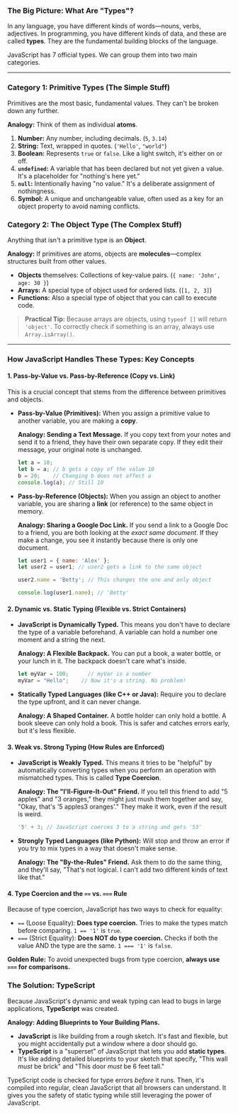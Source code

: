 ### The Big Picture: What Are "Types"?

In any language, you have different kinds of words—nouns, verbs, adjectives. In programming, you have different kinds of data, and these are called **types**. They are the fundamental building blocks of the language.

JavaScript has 7 official types. We can group them into two main categories.

---

### Category 1: Primitive Types (The Simple Stuff)

Primitives are the most basic, fundamental values. They can't be broken down any further.

**Analogy:** Think of them as individual **atoms**.

1.  **Number:** Any number, including decimals. (`5`, `3.14`)
2.  **String:** Text, wrapped in quotes. (`'Hello'`, `"world"`)
3.  **Boolean:** Represents `true` or `false`. Like a light switch, it's either on or off.
4.  **`undefined`:** A variable that has been declared but not yet given a value. It's a placeholder for "nothing's here yet."
5.  **`null`:** Intentionally having "no value." It's a deliberate assignment of nothingness.
6.  **Symbol:** A unique and unchangeable value, often used as a key for an object property to avoid naming conflicts.

### Category 2: The Object Type (The Complex Stuff)

Anything that isn't a primitive type is an **Object**.

**Analogy:** If primitives are atoms, objects are **molecules**—complex structures built from other values.

*   **Objects** themselves: Collections of key-value pairs. (`{ name: 'John', age: 30 }`)
*   **Arrays:** A special type of object used for ordered lists. (`[1, 2, 3]`)
*   **Functions:** Also a special type of object that you can call to execute code.

> **Practical Tip:** Because arrays are objects, using `typeof []` will return `'object'`. To correctly check if something is an array, always use `Array.isArray()`.

---

### How JavaScript Handles These Types: Key Concepts

#### 1. Pass-by-Value vs. Pass-by-Reference (Copy vs. Link)

This is a crucial concept that stems from the difference between primitives and objects.

*   **Pass-by-Value (Primitives):** When you assign a primitive value to another variable, you are making a **copy**.

    **Analogy: Sending a Text Message.** If you copy text from your notes and send it to a friend, they have their own separate copy. If they edit their message, your original note is unchanged.

    ```javascript
    let a = 10;
    let b = a; // b gets a copy of the value 10
    b = 20;    // Changing b does not affect a
    console.log(a); // Still 10
    ```

*   **Pass-by-Reference (Objects):** When you assign an object to another variable, you are sharing a **link** (or reference) to the same object in memory.

    **Analogy: Sharing a Google Doc Link.** If you send a link to a Google Doc to a friend, you are both looking at the *exact same document*. If they make a change, you see it instantly because there is only one document.

    ```javascript
    let user1 = { name: 'Alex' };
    let user2 = user1; // user2 gets a link to the same object

    user2.name = 'Betty'; // This changes the one and only object

    console.log(user1.name); // 'Betty'
    ```

#### 2. Dynamic vs. Static Typing (Flexible vs. Strict Containers)

*   **JavaScript is Dynamically Typed.** This means you don't have to declare the type of a variable beforehand. A variable can hold a number one moment and a string the next.

    **Analogy: A Flexible Backpack.** You can put a book, a water bottle, or your lunch in it. The backpack doesn't care what's inside.

    ```javascript
    let myVar = 100;      // myVar is a number
    myVar = "Hello";    // Now it's a string. No problem!
    ```

*   **Statically Typed Languages (like C++ or Java):** Require you to declare the type upfront, and it can never change.

    **Analogy: A Shaped Container.** A bottle holder can only hold a bottle. A book sleeve can only hold a book. This is safer and catches errors early, but it's less flexible.

#### 3. Weak vs. Strong Typing (How Rules are Enforced)

*   **JavaScript is Weakly Typed.** This means it tries to be "helpful" by automatically converting types when you perform an operation with mismatched types. This is called **Type Coercion**.

    **Analogy: The "I'll-Figure-It-Out" Friend.** If you tell this friend to add "5 apples" and "3 oranges," they might just mush them together and say, "Okay, that's '5 apples3 oranges'." They make it work, even if the result is weird.

    ```javascript
    '5' + 3; // JavaScript coerces 3 to a string and gets '53'
    ```

*   **Strongly Typed Languages (like Python):** Will stop and throw an error if you try to mix types in a way that doesn't make sense.

    **Analogy: The "By-the-Rules" Friend.** Ask them to do the same thing, and they'll say, "That's not logical. I can't add two different kinds of text like that."

#### 4. Type Coercion and the `==` vs. `===` Rule

Because of type coercion, JavaScript has two ways to check for equality:

*   `==` (Loose Equality): **Does type coercion.** Tries to make the types match before comparing. `1 == '1'` is `true`.
*   `===` (Strict Equality): **Does NOT do type coercion.** Checks if both the value AND the type are the same. `1 === '1'` is `false`.

**Golden Rule:** To avoid unexpected bugs from type coercion, **always use `===` for comparisons.**

### The Solution: TypeScript

Because JavaScript's dynamic and weak typing can lead to bugs in large applications, **TypeScript** was created.

**Analogy: Adding Blueprints to Your Building Plans.**
*   **JavaScript** is like building from a rough sketch. It's fast and flexible, but you might accidentally put a window where a door should go.
*   **TypeScript** is a "superset" of JavaScript that lets you add **static types**. It's like adding detailed blueprints to your sketch that specify, "This wall *must* be brick" and "This door *must* be 6 feet tall."

TypeScript code is checked for type errors *before* it runs. Then, it's compiled into regular, clean JavaScript that all browsers can understand. It gives you the safety of static typing while still leveraging the power of JavaScript.
